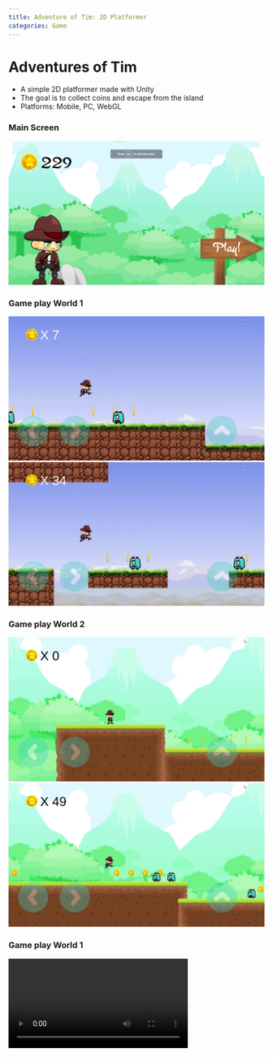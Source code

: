 ```yaml
---
title: Adventure of Tim: 2D Platformer
categories: Game
---
```

<h1>Adventures of Tim</h1>
<p>
  <ul>
    <li>A simple 2D platformer made with Unity</li>
    <li>The goal is to collect coins and escape from the
      island</li>
    <li>Platforms: Mobile, PC, WebGL</li>
  </ul>
</p>

<div class="screenshot">
  <h3>Main Screen</h3>
  <img src="./images/the-run/main.png">
</div>

<div class="screenshot">
  <h3>Game play World 1</h3>
  <img src="./images/the-run/w1-1.png">
  <br>
  <img src="./images/the-run/w1-2.png">
</div>


<div class="screenshot">
  <h3>Game play World 2</h3>
  <img src="./images/the-run/w2-1.png">
  <img src="./images/the-run/w2-2.png">  
</div>

<div class="screenshot">
  <h3>Game play World 1</h3>
  <video width="70%" controls src="./images/the-run/preview.mp4">
</div>
